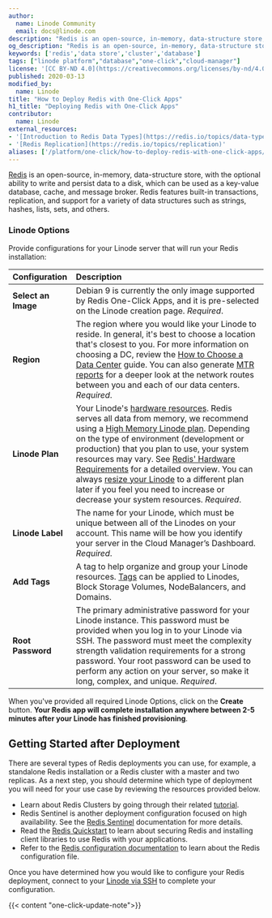 ```yaml
---
author:
  name: Linode Community
  email: docs@linode.com
description: "Redis is an open-source, in-memory, data-structure store, with the optional ability to write and persist data to a disk, which can be used as a key-value database, cache, and message broker. Deploy a Redis instance using Linode's One-Click Apps"
og_description: "Redis is an open-source, in-memory, data-structure store, with the optional ability to write and persist data to a disk, which can be used as a key-value database, cache, and message broker. Deploy a Redis instance using Linode's One-Click Apps"
keywords: ['redis','data store','cluster','database']
tags: ["linode platform","database","one-click","cloud-manager"]
license: '[CC BY-ND 4.0](https://creativecommons.org/licenses/by-nd/4.0)'
published: 2020-03-13
modified_by:
  name: Linode
title: "How to Deploy Redis with One-Click Apps"
h1_title: "Deploying Redis with One-Click Apps"
contributor:
  name: Linode
external_resources:
- '[Introduction to Redis Data Types](https://redis.io/topics/data-types-intro)'
- '[Redis Replication](https://redis.io/topics/replication)'
aliases: ['/platform/one-click/how-to-deploy-redis-with-one-click-apps/']
---
```


[Redis](https://redis.io/) is an open-source, in-memory, data-structure store, with the optional ability to write and persist data to a disk, which can be used as a key-value database, cache, and message broker. Redis features built-in transactions, replication, and support for a variety of data structures such as strings, hashes, lists, sets, and others.

### Linode Options

Provide configurations for your Linode server that will run your Redis installation:

| **Configuration** | **Description** |
|:--------------|:------------|
| **Select an Image** | Debian 9 is currently the only image supported by Redis One-Click Apps, and it is pre-selected on the Linode creation page. *Required*. |
| **Region** | The region where you would like your Linode to reside. In general, it's best to choose a location that's closest to you. For more information on choosing a DC, review the [How to Choose a Data Center](/docs/platform/how-to-choose-a-data-center) guide. You can also generate [MTR reports](/docs/networking/diagnostics/diagnosing-network-issues-with-mtr/) for a deeper look at the network routes between you and each of our data centers. *Required*. |
| **Linode Plan** | Your Linode's [hardware resources](/docs/platform/how-to-choose-a-linode-plan/#hardware-resource-definitions). Redis serves all data from memory, we recommend using a [High Memory Linode plan](https://www.linode.com/products/high-memory/). Depending on the type of environment (development or production) that you plan to use, your system resources may vary. See [Redis' Hardware Requirements](https://docs.redislabs.com/latest/rs/administering/designing-production/hardware-requirements/) for a detailed overview. You can always [resize your Linode](/docs/platform/disk-images/resizing-a-linode/) to a different plan later if you feel you need to increase or decrease your system resources. *Required*. |
| **Linode Label** | The name for your Linode, which must be unique between all of the Linodes on your account. This name will be how you identify your server in the Cloud Manager’s Dashboard. *Required*. |
| **Add Tags** | A tag to help organize and group your Linode resources. [Tags](/docs/quick-answers/linode-platform/tags-and-groups/) can be applied to Linodes, Block Storage Volumes, NodeBalancers, and Domains. |
| **Root Password** | The primary administrative password for your Linode instance. This password must be provided when you log in to your Linode via SSH. The password must meet the complexity strength validation requirements for a strong password. Your root password can be used to perform any action on your server, so make it long, complex, and unique. *Required*. |

When you've provided all required Linode Options, click on the **Create** button. **Your Redis app will complete installation anywhere between 2-5 minutes after your Linode has finished provisioning**.

## Getting Started after Deployment

There are several types of Redis deployments you can use, for example, a standalone Redis installation or a Redis cluster with a master and two replicas. As a next step, you should determine which type of deployment you will need for your use case by reviewing the resources provided below.

-  Learn about Redis Clusters by going through their related [tutorial](https://redis.io/topics/cluster-tutorial).
- Redis Sentinel is another deployment configuration focused on high availability. See the [Redis Sentinel](https://redis.io/topics/sentinel) documentation for more details.
- Read the [Redis Quickstart](https://redis.io/topics/quickstart) to learn about securing Redis and installing client libraries to use Redis with your applications.
- Refer to the [Redis configuration documentation](https://redis.io/topics/config) to learn about the Redis configuration file.

Once you have determined how you would like to configure your Redis deployment, connect to your [Linode via SSH](/docs/getting-started/#connect-to-your-linode-via-ssh) to complete your configuration.

{{< content "one-click-update-note">}}

